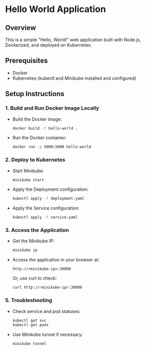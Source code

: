 
# Hello World Application

## Overview
This is a simple "Hello, World!" web application built with Node.js, Dockerized, and deployed on Kubernetes.

## Prerequisites
- Docker
- Kubernetes (kubectl and Minikube installed and configured)

## Setup Instructions

### 1. Build and Run Docker Image Locally
- Build the Docker image:
  ```bash
  docker build -t hello-world .
  ```
- Run the Docker container:
  ```bash
  docker run -p 5000:5000 hello-world
  ```

### 2. Deploy to Kubernetes
- Start Minikube:
  ```bash
  minikube start
  ```
- Apply the Deployment configuration:
  ```bash
  kubectl apply -f deployment.yaml
  ```
- Apply the Service configuration:
  ```bash
  kubectl apply -f service.yaml
  ```

### 3. Access the Application
- Get the Minikube IP:
  ```bash
  minikube ip
  ```
- Access the application in your browser at:
  ```
  http://<minikube-ip>:30000
  ```
  Or, use curl to check:
  ```bash
  curl http://<minikube-ip>:30000
  ```

### 5. Troubleshooting
- Check service and pod statuses:
  ```bash
  kubectl get svc
  kubectl get pods
  ```
- Use Minikube tunnel if necessary:
  ```bash
  minikube tunnel
  ```

